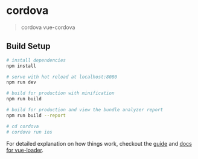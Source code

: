 # cordova

> cordova vue-cordova

## Build Setup

``` bash
# install dependencies
npm install

# serve with hot reload at localhost:8080
npm run dev

# build for production with minification
npm run build

# build for production and view the bundle analyzer report
npm run build --report

# cd cordova 
# cordova run ios
````

For detailed explanation on how things work, checkout the [guide](http://vuejs-templates.github.io/webpack/) and [docs for vue-loader](http://vuejs.github.io/vue-loader).
